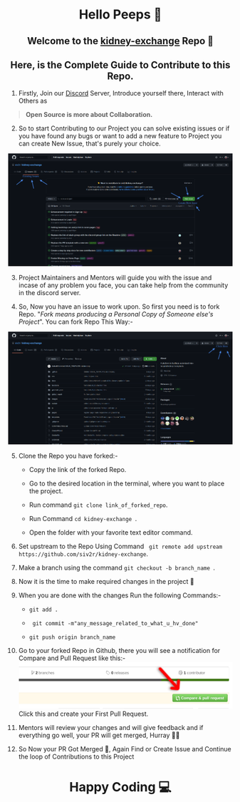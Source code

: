 <h1 align="center">Hello Peeps 👋</h1>
<h2 align="center">Welcome to the <a href="https://github.com/siv2r/kidney-exchange">kidney-exchange</a> Repo 🎉</h2>

<h2 align="center">Here, is the Complete Guide to Contribute to this Repo.</h2>



 1.  Firstly, Join our [Discord](https://discord.com/invite/d7j63WZV82) Server, Introduce yourself there, Interact with Others as 
> **Open Source is more about Collaboration.** 

    

 2.  So to start Contributing to our Project you can solve existing issues or if you have found any bugs or want to add a new feature to Project you can create New Issue, that's purely your choice.



  ![](../images/Issues.png)



 3.  Project Maintainers and Mentors will guide you with the issue and incase of any problem you face, you can take help from the community in the discord server.


 4.  So, Now you have an issue to work upon. So first you need is to fork Repo. "*Fork means producing a Personal Copy of Someone else's Project*". You can fork Repo This Way:-



  ![](../images/Fork.png)


 5.  Clone the Repo you have forked:-


  
      - Copy the link of the forked Repo.
      
      - Go to the desired location in the terminal, where you want to place the project.
      
      - Run command ``git clone link_of_forked_repo``.
      
      - Run Command ``cd kidney-exchange ``.
      
      - Open the folder with your favorite text editor command.



 6.  Set upstream to the Repo Using Command  `` git remote add upstream https://github.com/siv2r/kidney-exchange``.
  


 7.  Make a branch using the command  ``git checkout -b branch_name ``.



 8.  Now it is the time to make required changes in the project 🌸


 9.  When you are done with the changes Run the following Commands:-

  
      - ``git add .``
      
      - `` git commit -m"any_message_related_to_what_u_hv_done"``
      
      - ``git push origin branch_name``



 10.  Go to your forked Repo in Github, there you will see a notification for Compare and Pull Request like this:-![](../images/github-comparepr.png) Click this and create your First Pull Request.



 11.  Mentors will review your changes and will give feedback and if everything go well, your PR will get merged, Hurray  🎉🥳



 12.  So Now your PR Got Merged 🎉, Again Find or Create Issue and Continue the loop of Contributions to this Project


<h1 align="center"> Happy Coding 💻</h1>
  


  